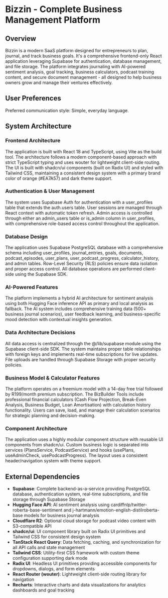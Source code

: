 # Bizzin - Complete Business Management Platform

## Overview

Bizzin is a modern SaaS platform designed for entrepreneurs to plan, journal, and track business goals. It's a comprehensive frontend-only React application leveraging Supabase for authentication, database management, and file storage. The platform integrates journaling with AI-powered sentiment analysis, goal tracking, business calculators, podcast training content, and secure document management - all designed to help business owners grow and manage their ventures effectively.

## User Preferences

Preferred communication style: Simple, everyday language.

## System Architecture

### Frontend Architecture
The application is built with React 18 and TypeScript, using Vite as the build tool. The architecture follows a modern component-based approach with strict TypeScript typing and uses wouter for lightweight client-side routing. The UI is built with shadcn/ui components (built on Radix UI) and styled with Tailwind CSS, maintaining a consistent design system with a primary brand color of orange (#EA7A57) and dark theme support.

### Authentication & User Management  
The system uses Supabase Auth for authentication with a user_profiles table that extends the auth.users table. User sessions are managed through React context with automatic token refresh. Admin access is controlled through either an admin_users table or is_admin column in user_profiles, with comprehensive role-based access control throughout the application.

### Database Design
The application uses Supabase PostgreSQL database with a comprehensive schema including user_profiles, journal_entries, goals, documents, podcast_episodes, user_plans, user_podcast_progress, calculator_history, and admin tables. Row-Level Security (RLS) policies ensure data isolation and proper access control. All database operations are performed client-side using the Supabase SDK.

### AI-Powered Features
The platform implements a hybrid AI architecture for sentiment analysis using both Hugging Face inference API as primary and local analysis as fallback. The AI system includes comprehensive training data (500+ business journal scenarios), user feedback learning, and business-specific mood detection with contextual insights generation.

### Data Architecture Decisions
All data access is centralized through the @/lib/supabase module using the Supabase client-side SDK. The system maintains proper table relationships with foreign keys and implements real-time subscriptions for live updates. File uploads are handled through Supabase Storage with proper security policies.

### Business Model & Calculator Features  
The platform operates on a freemium model with a 14-day free trial followed by R199/month premium subscription. The BizBuilder Tools include professional financial calculators (Cash Flow Projection, Break-Even Analysis, Business Budget, Loan Amortisation) with calculation history functionality. Users can save, load, and manage their calculation scenarios for strategic planning and decision-making.

### Component Architecture
The application uses a highly modular component structure with reusable UI components from shadcn/ui. Custom business logic is separated into services (PlansService, PodcastService) and hooks (usePlans, useAdminCheck, usePodcastProgress). The layout uses a consistent header/navigation system with theme support.

## External Dependencies

- **Supabase**: Complete backend-as-a-service providing PostgreSQL database, authentication system, real-time subscriptions, and file storage through Supabase Storage
- **Hugging Face API**: AI sentiment analysis using cardiffnlp/twitter-roberta-base-sentiment and j-hartmann/emotion-english-distilroberta-base models for business journal analysis
- **Cloudflare R2**: Optional cloud storage for podcast video content with S3-compatible API
- **shadcn/ui**: UI component library built on Radix UI primitives and Tailwind CSS for consistent design system
- **TanStack React Query**: Data fetching, caching, and synchronization for all API calls and state management
- **Tailwind CSS**: Utility-first CSS framework with custom theme configuration supporting dark mode
- **Radix UI**: Headless UI primitives providing accessible components for dropdowns, dialogs, and form elements
- **React Router (wouter)**: Lightweight client-side routing library for navigation
- **Recharts**: Interactive charts and data visualizations for analytics dashboards and goal tracking